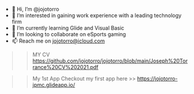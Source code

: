 - 👋 Hi, I’m @jojotorro
- 👀 I’m interested in gaining work experience with a leading technology firm
- 🌱 I’m currently learning Glide and Visual Basic
- 💞️ I’m looking to collaborate on eSports gaming
- 📫 Reach me on jojotorro@icloud.com

>> MY CV 
>> https://github.com/jojotorro/jojotorro/blob/main/Joseph%20Torrance%20CV%202021.pdf 

>> My 1st App 
>> Checkout my first app here >> https://jojotorro-jpmc.glideapp.io/

<!---
jojotorro/jojotorro is a ✨ special ✨ repository because its `README.md` (this file) appears on your GitHub profile.
You can click the Preview link to take a look at your changes.
--->
